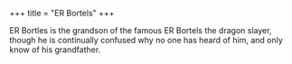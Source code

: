 +++
title = "ER Bortels"
+++

ER Bortles is the grandson of the famous ER Bortels the dragon slayer, though he
is continually confused why no one has heard of him, and only know of his
grandfather.
